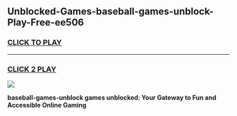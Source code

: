
## Unblocked-Games-baseball-games-unblock-Play-Free-ee506
<h3>
<a href="https://premium76.site?title=baseball-games-unblock&ref=10A">CLICK TO PLAY</a></h3>
<hr>

<h3>
<a href="https://premium76.site?title=baseball-games-unblock&ref=10A">CLICK 2 PLAY</a>
  
</h3>

<a href="https://premium76.site?title=baseball-games-unblock&ref=10A"><img src="https://clearcache.store/games.png"></a>


**baseball-games-unblock games unblocked: Your Gateway to Fun and Accessible Online Gaming**
